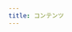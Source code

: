 ```yaml
---
title: コンテンツ
---
```


<script setup lang="ts">
import ContentsView from './src/views/ContentsView.vue'

</script>

<ContentsView />
<style module>


</style>
